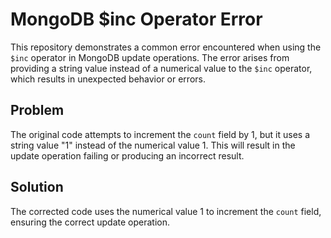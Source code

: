 # MongoDB $inc Operator Error
This repository demonstrates a common error encountered when using the `$inc` operator in MongoDB update operations. The error arises from providing a string value instead of a numerical value to the `$inc` operator, which results in unexpected behavior or errors.

## Problem
The original code attempts to increment the `count` field by 1, but it uses a string value "1" instead of the numerical value 1. This will result in the update operation failing or producing an incorrect result.

## Solution
The corrected code uses the numerical value 1 to increment the `count` field, ensuring the correct update operation.